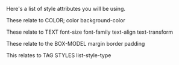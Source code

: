 Here's a list of style attributes you will be using. 

These relate to COLOR;
color
background-color

These relate to TEXT
font-size
font-family
text-align
text-transform

These relate to the BOX-MODEL
margin
border
padding

This relates to TAG STYLES
list-style-type

